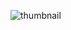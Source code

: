 ![thumbnail](https://user-images.githubusercontent.com/107117774/224537255-9ca500d1-552a-4dde-9be0-4b12db335604.png)
